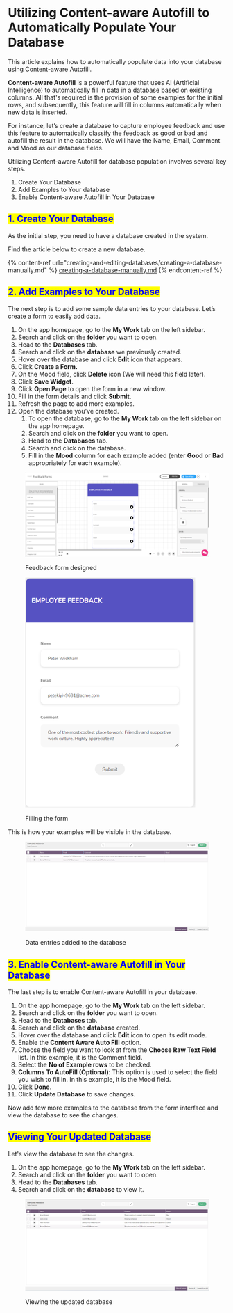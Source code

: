 # Utilizing Content-aware Autofill to Automatically Populate Your Database

This article explains how to automatically populate data into your database using Content-aware Autofill.

**Content-aware Autofill** is a powerful feature that uses AI (Artificial Intelligence) to automatically fill in data in a database based on existing columns. All that's required is the provision of some examples for the initial rows, and subsequently, this feature will fill in columns automatically when new data is inserted.

For instance, let’s create a database to capture employee feedback and use this feature to automatically classify the feedback as good or bad and autofill the result in the database. We will have the Name, Email, Comment and Mood as our database fields.

Utilizing Content-aware Autofill for database population involves several key steps.

1. Create Your Database
2. Add Examples to Your database
3. Enable Content-aware Autofill in Your Database

## <mark style="color:blue;">1. Create Your Database</mark>

As the initial step, you need to have a database created in the system.&#x20;

Find the article below to create a new database.

{% content-ref url="creating-and-editing-databases/creating-a-database-manually.md" %}
[creating-a-database-manually.md](creating-and-editing-databases/creating-a-database-manually.md)
{% endcontent-ref %}

## <mark style="color:blue;">2. Add Examples to Your Database</mark>

The next step is to add some sample data entries to your database. Let’s create a form to easily add data.

1. On the app homepage, go to the **My Work** tab on the left sidebar.
2. Search and click on the **folder** you want to open.
3. Head to the **Databases** tab.
4. Search and click on the **database** we previously created.
5. Hover over the database and click **Edit** icon that appears.
6. Click **Create a Form.**
7. On the Mood field, click **Delete** icon (We will need this field later).
8. Click **Save Widget**.
9. Click **Open Page** to open the form in a new window.
10. Fill in the form details and click **Submit**.
11. Refresh the page to add more examples.
12. Open the database you've created.
    1. To open the database, go to the **My Work** tab on the left sidebar on the app homepage.
    2. Search and click on the **folder** you want to open.
    3. Head to the **Databases** tab.
    4. Search and click on the database.&#x20;
    5. Fill in the **Mood** column for each example added (enter **Good** or **Bad** appropriately for each example).

<figure><img src="../.gitbook/assets/Content-aware Autofill to Automatically Populate Your Database_S1.png" alt=""><figcaption><p>Feedback form designed</p></figcaption></figure>



<figure><img src="../.gitbook/assets/Content-aware Autofill to Automatically Populate Your Database_S2.png" alt="" width="392"><figcaption><p>Filling the form</p></figcaption></figure>

This is how your examples will be visible in the database.

<figure><img src="../.gitbook/assets/Content-aware Autofill to Automatically Populate Your Database_S3.png" alt=""><figcaption><p>Data entries added to the database</p></figcaption></figure>

## <mark style="color:blue;">3. Enable Content-aware Autofill in Your Database</mark>

The last step is to enable Content-aware Autofill in your database.

1. On the app homepage, go to the **My Work** tab on the left sidebar.
2. Search and click on the **folder** you want to open.
3. Head to the **Databases** tab.
4. Search and click on the **database** created.
5. Hover over the database and click **Edit** icon to open its edit mode.
6. Enable the **Content Aware Auto Fill** option.
7. Choose the field you want to look at from the **Choose Raw Text Field** list. In this example, it is the Comment field.
8. Select the **No of Example rows** to be checked.
9. **Columns To AutoFill (Optional)**: This option is used to select the field you wish to fill in. In this example, it is the Mood field.
10. Click **Done**.
11. Click **Update Database** to save changes.

Now add few more examples to the database from the form interface and view the database to see the changes.

## <mark style="color:blue;">Viewing Your Updated Database</mark>

Let's view the database to see the changes.

1. On the app homepage, go to the **My Work** tab on the left sidebar.
2. Search and click on the **folder** you want to open.
3. Head to the **Databases** tab.
4. Search and click on the **database** to view it.

<figure><img src="../.gitbook/assets/Content-aware Autofill to Automatically Populate Your Database_S4.png" alt=""><figcaption><p>Viewing the updated database</p></figcaption></figure>
